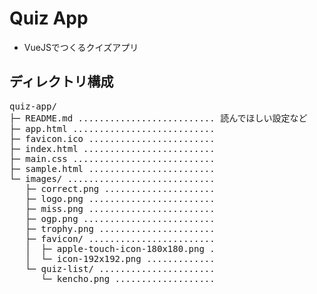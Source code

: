 # Quiz App
* VueJSでつくるクイズアプリ

## ディレクトリ構成
<!-- DIRSTRUCTURE_START_MARKER -->
<pre>
quiz-app/
├─ README.md .......................... 読んでほしい設定など
├─ app.html ...........................
├─ favicon.ico ........................ 
├─ index.html ......................... 
├─ main.css ........................... 
├─ sample.html ........................ 
└─ images/ ............................ 
   ├─ correct.png ..................... 
   ├─ logo.png ........................ 
   ├─ miss.png ........................ 
   ├─ ogp.png ......................... 
   ├─ trophy.png ...................... 
   ├─ favicon/ ........................ 
   │  ├─ apple-touch-icon-180x180.png . 
   │  └─ icon-192x192.png ............. 
   └─ quiz-list/ ...................... 
      └─ kencho.png ................... 
</pre>
<!-- DIRSTRUCTURE_END_MARKER -->
